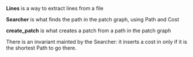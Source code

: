 **Lines** is a way to extract lines from a file

**Searcher** is what finds the path in the patch graph, using Path and Cost

**create_patch** is what creates a patch from a path in the patch graph

There is an invariant mainted by the Searcher: it inserts a cost in only if it is the shortest Path to go there.
